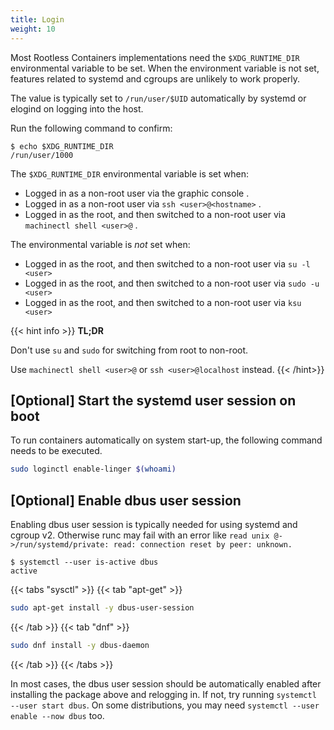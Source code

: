 ```yaml
---
title: Login
weight: 10
---
```


Most Rootless Containers implementations need the `$XDG_RUNTIME_DIR` environmental variable to be set.
When the environment variable is not set, features related to systemd and cgroups are unlikely to work properly.

The value is typically set to `/run/user/$UID` automatically by systemd or elogind on logging into the host.

Run the following command to confirm:
```console
$ echo $XDG_RUNTIME_DIR
/run/user/1000
```

The `$XDG_RUNTIME_DIR` environmental variable is set when:
* Logged in as a non-root user via the graphic console .
* Logged in as a non-root user via `ssh <user>@<hostname>` .
* Logged in as the root, and then switched to a non-root user via `machinectl shell <user>@` .

The environmental variable is _not_ set when:
* Logged in as the root, and then switched to a non-root user via `su -l <user>`
* Logged in as the root, and then switched to a non-root user via `sudo -u <user>`
* Logged in as the root, and then switched to a non-root user via `ksu <user>`

{{< hint info >}}
**TL;DR**

Don't use `su` and `sudo` for switching from root to non-root.

Use `machinectl shell <user>@` or `ssh <user>@localhost` instead.
{{< /hint>}}

## [Optional] Start the systemd user session on boot

To run containers automatically on system start-up, the following command needs to be executed.

```bash
sudo loginctl enable-linger $(whoami)
```

## [Optional] Enable dbus user session

Enabling dbus user session is typically needed for using systemd and cgroup v2.
Otherwise runc may fail with an error like `read unix @->/run/systemd/private: read: connection reset by peer: unknown.`

```console
$ systemctl --user is-active dbus
active
```

{{< tabs "sysctl" >}}
{{< tab "apt-get" >}}

```bash
sudo apt-get install -y dbus-user-session
```
{{< /tab >}}
{{< tab "dnf" >}}

```bash
sudo dnf install -y dbus-daemon
```
{{< /tab >}}
{{< /tabs >}}

In most cases, the dbus user session should be automatically enabled after installing the package above and relogging in.
If not, try running `systemctl --user start dbus`.
On some distributions, you may need `systemctl --user enable --now dbus` too.
